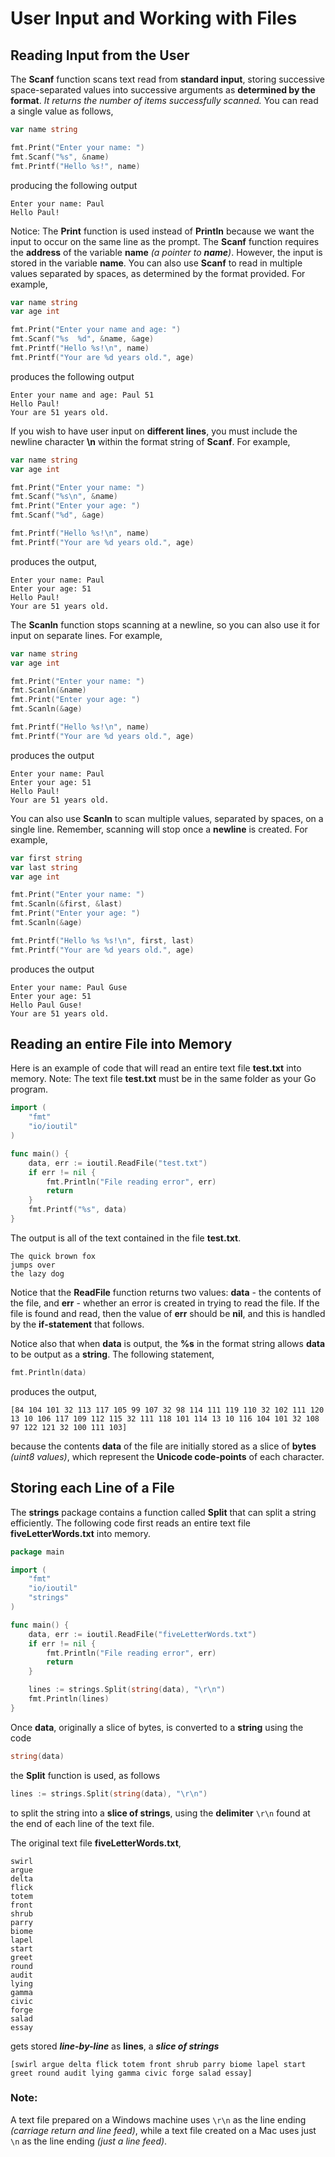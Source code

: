 # User Input and Working with Files

## Reading Input from the User

The **Scanf** function scans text read from **standard input**, storing successive space-separated values into successive arguments as **determined by the format**. _It returns the number of items successfully scanned._  You can read a single value as follows,

```go
var name string

fmt.Print("Enter your name: ")
fmt.Scanf("%s", &name)
fmt.Printf("Hello %s!", name)
```

producing the following output

```
Enter your name: Paul
Hello Paul!
```

Notice:  The **Print** function is used instead of **Println** because we want the input to occur on the same line as the prompt.  The **Scanf** function requires the **address** of the variable **name** _(a pointer to **name**)_.  However, the input is stored in the variable **name**.  You can also use **Scanf** to read in multiple values separated by spaces, as determined by the format provided.  For example,

```go
var name string
var age int

fmt.Print("Enter your name and age: ")
fmt.Scanf("%s  %d", &name, &age)
fmt.Printf("Hello %s!\n", name)
fmt.Printf("Your are %d years old.", age)
```

produces the following output

```
Enter your name and age: Paul 51
Hello Paul!
Your are 51 years old.
```

If you wish to have user input on **different lines**, you must include the newline character **\n** within the format string of **Scanf**.  For example,

```go
var name string
var age int

fmt.Print("Enter your name: ")
fmt.Scanf("%s\n", &name)
fmt.Print("Enter your age: ")
fmt.Scanf("%d", &age)

fmt.Printf("Hello %s!\n", name)
fmt.Printf("Your are %d years old.", age)
```

produces the output,

```
Enter your name: Paul
Enter your age: 51
Hello Paul!
Your are 51 years old.
```

The **Scanln** function stops scanning at a newline, so you can also use it for input on separate lines.  For example,

```go
var name string
var age int

fmt.Print("Enter your name: ")
fmt.Scanln(&name)
fmt.Print("Enter your age: ")
fmt.Scanln(&age)

fmt.Printf("Hello %s!\n", name)
fmt.Printf("Your are %d years old.", age)
```

produces the output

```
Enter your name: Paul
Enter your age: 51
Hello Paul!
Your are 51 years old.
```

You can also use **Scanln** to scan multiple values, separated by spaces, on a single line.  Remember, scanning will stop once a **newline** is created.  For example,

```go
var first string
var last string
var age int

fmt.Print("Enter your name: ")
fmt.Scanln(&first, &last)
fmt.Print("Enter your age: ")
fmt.Scanln(&age)

fmt.Printf("Hello %s %s!\n", first, last)
fmt.Printf("Your are %d years old.", age)
```

produces the output

```
Enter your name: Paul Guse
Enter your age: 51
Hello Paul Guse!
Your are 51 years old.
```


## Reading an entire File into Memory

Here is an example of code that will read an entire text file **test.txt** into memory. Note:  The text file **test.txt** must be in the same folder as your Go program.

```go
import (
	"fmt"
	"io/ioutil"
)

func main() {
	data, err := ioutil.ReadFile("test.txt")
	if err != nil {
		fmt.Println("File reading error", err)
		return
	}
	fmt.Printf("%s", data)
}
```

The output is all of the text contained in the file **test.txt**.

```
The quick brown fox
jumps over
the lazy dog
```

Notice that the **ReadFile** function returns two values:  **data** - the contents of the file, and **err** - whether an error is created in trying to read the file.  If the file is found and read, then the value of **err** should be **nil**, and this is handled by the **if-statement** that follows.

Notice also that when **data** is output, the **%s** in the format string allows **data** to be output as a **string**.  The following statement,

```go
fmt.Println(data)
```

produces the output,

```
[84 104 101 32 113 117 105 99 107 32 98 114 111 119 110 32 102 111 120 13 10 106 117 109 112 115 32 111 118 101 114 13 10 116 104 101 32 108 97 122 121 32 100 111 103]
```

because the contents **data** of the file are initially stored as a slice of **bytes** _(uint8 values)_, which represent the **Unicode code-points** of each character.

## Storing each Line of a File

The **strings** package contains a function called **Split** that can split a string efficiently.  The following code first reads an entire text file **fiveLetterWords.txt** into memory.

```go
package main

import (
	"fmt"
	"io/ioutil"
	"strings"
)

func main() {
	data, err := ioutil.ReadFile("fiveLetterWords.txt")
	if err != nil {
		fmt.Println("File reading error", err)
		return
	}

	lines := strings.Split(string(data), "\r\n")
	fmt.Println(lines)
}
```

Once **data**, originally a slice of bytes, is converted to a **string** using the code

```go
string(data)
```

the **Split** function is used, as follows

```go
lines := strings.Split(string(data), "\r\n")
```

to split the string into a **slice of strings**, using the **delimiter** ```\r\n``` found at the end of each line of the text file.

The original text file **fiveLetterWords.txt**, 

```
swirl
argue
delta
flick
totem
front
shrub
parry
biome
lapel
start
greet
round
audit
lying
gamma
civic
forge
salad
essay
```

gets stored **_line-by-line_** as **lines**, a **_slice of strings_**

```
[swirl argue delta flick totem front shrub parry biome lapel start greet round audit lying gamma civic forge salad essay]
```

### Note:

A text file prepared on a Windows machine uses ```\r\n``` as the line ending _(carriage return and line feed)_, while a text file created on a Mac uses just ```\n``` as the line ending _(just a line feed)_.